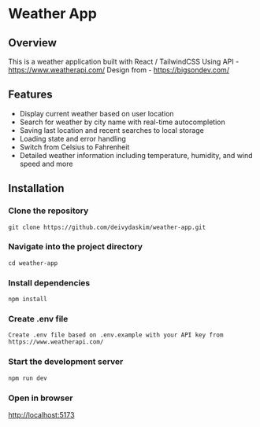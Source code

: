 # Weather App

## Overview
This is a weather application built with React / TailwindCSS
Using API - https://www.weatherapi.com/
Design from - https://bigsondev.com/

## Features
- Display current weather based on user location
- Search for weather by city name with real-time autocompletion
- Saving last location and recent searches to local storage
- Loading state and error handling
- Switch from Celsius to Fahrenheit
- Detailed weather information including temperature, humidity, and wind speed and more

## Installation

### Clone the repository
```git clone https://github.com/deivydaskim/weather-app.git```
### Navigate into the project directory
```cd weather-app```
### Install dependencies
```npm install```
### Create .env file
```Create .env file based on .env.example with your API key from https://www.weatherapi.com/```
### Start the development server
```npm run dev```
### Open in browser
[http://localhost:5173](http://localhost:5173)

